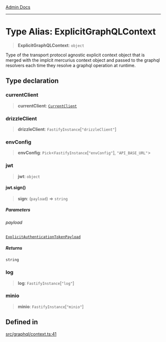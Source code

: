 [Admin Docs](/)

***

# Type Alias: ExplicitGraphQLContext

> **ExplicitGraphQLContext**: `object`

Type of the transport protocol agnostic explicit context object that is merged with the implcit mercurius context object and passed to the graphql resolvers each time they resolve a graphql operation at runtime.

## Type declaration

### currentClient

> **currentClient**: [`CurrentClient`](CurrentClient.md)

### drizzleClient

> **drizzleClient**: `FastifyInstance`\[`"drizzleClient"`\]

### envConfig

> **envConfig**: `Pick`\<`FastifyInstance`\[`"envConfig"`\], `"API_BASE_URL"`\>

### jwt

> **jwt**: `object`

#### jwt.sign()

> **sign**: (`payload`) => `string`

##### Parameters

###### payload

[`ExplicitAuthenticationTokenPayload`](ExplicitAuthenticationTokenPayload.md)

##### Returns

`string`

### log

> **log**: `FastifyInstance`\[`"log"`\]

### minio

> **minio**: `FastifyInstance`\[`"minio"`\]

## Defined in

[src/graphql/context.ts:41](https://github.com/NishantSinghhhhh/talawa-api/blob/05ae6a4794762096d917a90a3af0db22b7c47392/src/graphql/context.ts#L41)
